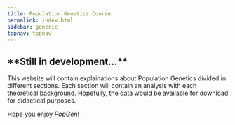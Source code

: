 ```yaml
---
title: Population Genetics Course
permalink: index.html
sidebar: generic
topnav: topnav
---
```


<h2>**Still in development...**</h2>

This website will contain explainations about Population Genetics divided in different sections. Each section will contain an analysis with each theoretical background. Hopefully, the data would be available for download for didactical purposes.

Hope you enjoy _PopGen_!
